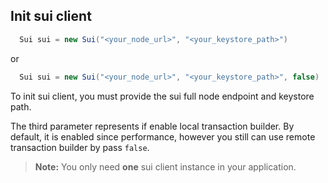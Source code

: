 ## Init sui client

```java
  Sui sui = new Sui("<your_node_url>", "<your_keystore_path>")
```
or
```java
  Sui sui = new Sui("<your_node_url>", "<your_keystore_path>", false)
```

To init sui client, you must provide the sui full node endpoint and keystore path.

The third parameter represents if enable local transaction builder. 
By default, it is enabled since performance, however you still can use remote transaction builder by pass `false`.

> **Note:** You only need **one** sui client instance in your application.  